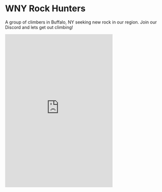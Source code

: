 # WNY Rock Hunters

A group of climbers in Buffalo, NY seeking new rock in our region. Join our Discord and lets get out climbing!

<iframe src="https://discord.com/widget?id=1050747122112282744&theme=dark" width="350" height="500" allowtransparency="true" frameborder="0" sandbox="allow-popups allow-popups-to-escape-sandbox allow-same-origin allow-scripts"></iframe>

